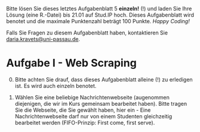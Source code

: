 Bitte lösen Sie dieses letztes Aufgabenblatt 5 **einzeln!** (!) und laden Sie Ihre Lösung (eine R.-Datei) bis 21.01 auf Stud.IP hoch. Dieses Aufgabenblatt wird benotet und die maximale Punktenzahl beträgt 100 Punkte. *Happy Coding!*

Falls Sie Fragen zu diesem Aufgabenblatt haben, kontaktieren Sie daria.kravets@uni-passau.de.

# Aufgabe I - Web Scraping

0. Bitte achten Sie drauf, dass dieses Aufgabenblatt alleine (!) zu erledigen ist. Es wird auch einzeln benotet.

1. Wählen Sie eine beliebige Nachrichtenwebseite (augenommen diejenigen, die wir im Kurs gemeinsam bearbeitet haben). Bitte tragen Sie die Webseite, die Sie gewählt haben, hier ein - Eine Nachrichtenwebseite darf nur von einem Studenten gleichzeitig bearbeitet werden (FIFO-Prinzip: First come, first serve).

  
